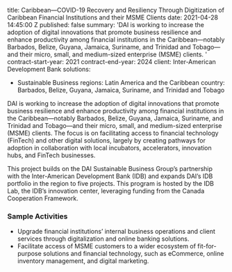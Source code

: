 
title: Caribbean—COVID-19 Recovery and Resiliency Through Digitization of Caribbean
  Financial Institutions and their MSME Clients
date: 2021-04-28 14:45:00 Z
published: false
summary: 'DAI is working to increase the adoption of digital innovations that promote
  business resilience and enhance productivity among financial institutions in the
  Caribbean—notably Barbados, Belize, Guyana, Jamaica, Suriname, and Trinidad and
  Tobago—and their micro, small, and medium-sized enterprise (MSME) clients. '
contract-start-year: 2021
contract-end-year: 2024
client: Inter-American Development Bank
solutions:
- Sustainable Business
regions: Latin America and the Caribbean
country: Barbados, Belize, Guyana, Jamaica, Suriname, and Trinidad and Tobago


DAI is working to increase the adoption of digital innovations that promote business resilience and enhance productivity among financial institutions in the Caribbean—notably Barbados, Belize, Guyana, Jamaica, Suriname, and Trinidad and Tobago—and their micro, small, and medium-sized enterprise (MSME) clients. The focus is on facilitating access to financial technology  (FinTech) and other digital solutions, largely by creating pathways for adoption in collaboration with local incubators, accelerators, innovation hubs, and FinTech businesses.

This project builds on the DAI Sustainable Business Group’s partnership with the Inter-American Development Bank (IDB) and expands DAI’s IDB portfolio in the region to five projects. This program is hosted by the IDB Lab, the IDB’s innovation center, leveraging funding from the Canada Cooperation Framework.

### Sample Activities

* Upgrade financial institutions’ internal business operations and client services through digitalization and online banking solutions.
* Facilitate access of MSME customers to a wider ecosystem of fit-for-purpose solutions and financial technology, such as eCommerce, online inventory management, and digital marketing.
